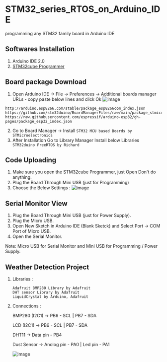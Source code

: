 # STM32_series_RTOS_on_Arduino_IDE
programming any STM32  family board in Arduino IDE 

## Softwares Installation
1. Arduino IDE 2.0 
2. [STM32cube Programmer](https://www.st.com/en/development-tools/stm32cubeprog.html)

## Board package Download
1. Open Arduino IDE -> File -> Preferences -> Additional boards manager URLs - copy paste below lines and click Ok
![image](https://github.com/user-attachments/assets/0521bf00-51d4-40e9-9949-acb07002fc40)

```
http://arduino.esp8266.com/stable/package_esp8266com_index.json
https://github.com/stm32duino/BoardManagerFiles/raw/main/package_stmicroelectronics_index.json
https://raw.githubusercontent.com/espressif/arduino-esp32/gh-pages/package_esp32_index.json
```

2. Go to Board Manager -> Install ``` STM32 MCU based Boards by STMicroelectronics ```
3. After Installation Go to Library Manager Install below Libraries
   ```  STM32duino FreeRTOS by Richard ```

## Code Uploading
1. Make sure you open the STM32cube Programmer, just Open Don't do anything.
2. Plug the Board Through Mini USB (just for Programming)
3. Choose the Below Settings :
   ![image](https://github.com/user-attachments/assets/9fbc890c-c78c-482c-b4d7-72e6538aa591)

## Serial Monitor View
1. Plug the Board Through Mini USB (just for Power Supply).
2. Plug the Micro USB.
3. Open New Sketch in Arduino IDE (Blank Sketck) and Select Port -> COM Port of Micro USB.
4. Open the Serial Monitor.

Note: Micro USB for Serial Monitor and Mini USB for Programming / Power Supply.

## Weather Detection Project
1. Libraries :
   ```
   Adafruit BMP280 Library by Adafruit
   DHT sensor Library by Adafruit
   LiquidCrystal by Arduino, Adafruit
   ```
2. Connections :
   
   BMP280 (I2C1) -> PB6  - SCL | PB7  - SDA

   LCD (I2C1) -> PB6  - SCL | PB7  - SDA

   DHT11 -> Data pin - PB4

   Dust Sensor -> Anolog pin - PA0 | Led pin - PA1

   ![image](https://github.com/Saifali4604/STM32_series_RTOS_on_Arduino_IDE/blob/main/Media/Connection%20diagram.jpg)

   
   


